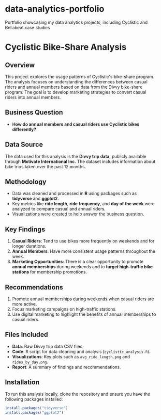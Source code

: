 # data-analytics-portfolio
Portfolio showcasing my data analytics projects, including Cyclistic and Bellabeat case studies

# Cyclistic Bike-Share Analysis

## Overview
This project explores the usage patterns of Cyclistic's bike-share program. The analysis focuses on understanding the differences between casual riders and annual members based on data from the Divvy bike-share program. The goal is to develop marketing strategies to convert casual riders into annual members.

## Business Question
- **How do annual members and casual riders use Cyclistic bikes differently?**

## Data Source
The data used for this analysis is the **Divvy trip data**, publicly available through **Motivate International Inc.** The dataset includes information about bike trips taken over the past 12 months.

## Methodology
- Data was cleaned and processed in **R** using packages such as **tidyverse** and **ggplot2**.
- Key metrics like **ride length**, **ride frequency**, and **day of the week** were analyzed to compare casual and annual riders.
- Visualizations were created to help answer the business question.

## Key Findings
1. **Casual Riders**: Tend to use bikes more frequently on weekends and for longer durations.
2. **Annual Members**: Have more consistent usage patterns throughout the week.
3. **Marketing Opportunities**: There is a clear opportunity to promote **annual memberships** during weekends and to **target high-traffic bike stations** for membership promotions.

## Recommendations
1. Promote annual memberships during weekends when casual riders are more active.
2. Focus marketing campaigns on high-traffic stations.
3. Use digital marketing to highlight the benefits of annual memberships to casual riders.

## Files Included
- **Data**: Raw Divvy trip data CSV files.
- **Code**: R script for data cleaning and analysis (`cyclistic_analysis.R`).
- **Visualizations**: Key plots such as `avg_ride_length.png` and `rides_by_day.png`.
- **Report**: A summary of findings and recommendations.

## Installation
To run this analysis locally, clone the repository and ensure you have the following packages installed:
```r
install.packages("tidyverse")
install.packages("ggplot2")

